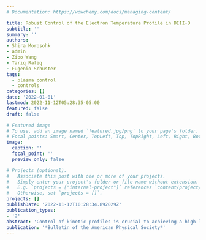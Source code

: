 ```yaml
---
# Documentation: https://wowchemy.com/docs/managing-content/

title: Robust Control of the Electron Temperature Profile in DIII-D
subtitle: ''
summary: ''
authors:
- Shira Morosohk
- admin
- Zibo Wang
- Tariq Rafiq
- Eugenio Schuster
tags: 
  - plasma control
  - controls
categories: []
date: '2022-01-01'
lastmod: 2022-11-12T05:28:35-05:00
featured: false
draft: false

# Featured image
# To use, add an image named `featured.jpg/png` to your page's folder.
# Focal points: Smart, Center, TopLeft, Top, TopRight, Left, Right, BottomLeft, Bottom, BottomRight.
image:
  caption: ''
  focal_point: ''
  preview_only: false

# Projects (optional).
#   Associate this post with one or more of your projects.
#   Simply enter your project's folder or file name without extension.
#   E.g. `projects = ["internal-project"]` references `content/project/deep-learning/index.md`.
#   Otherwise, set `projects = []`.
projects: []
publishDate: '2022-11-12T10:28:34.892029Z'
publication_types:
- '2'
abstract: 'Control of kinetic profiles is crucial to achieving a high level of plasma performance in tokamak plasmas. This requires feedback algorithms that use measurements of the plasma state in real time to determine the necessary actuator trajectories to reach the target profile. To that end, a robust control scheme has been developed for the electron temperature (Te) profile on DIII-D. A linearized model of the dynamics of the electron temperature is derived from the heat transport equation, and the electron density profile is modeled as an uncertainty. The mixed-sensitivity H-infinity technique results in a controller that is capable of tracking a target profile near the linearization point for an expected range of uncertainty. The controller is then tested in closed-loop nonlinear simulations by using the Control Oriented Transport SIMulator (COTSIM). Preliminary predictive simulation results show that this controller is indeed capable of regulating the electron temperature profile with expected dynamic performance and robustness.'
publication: '*Bulletin of the American Physical Society*'
---
```

